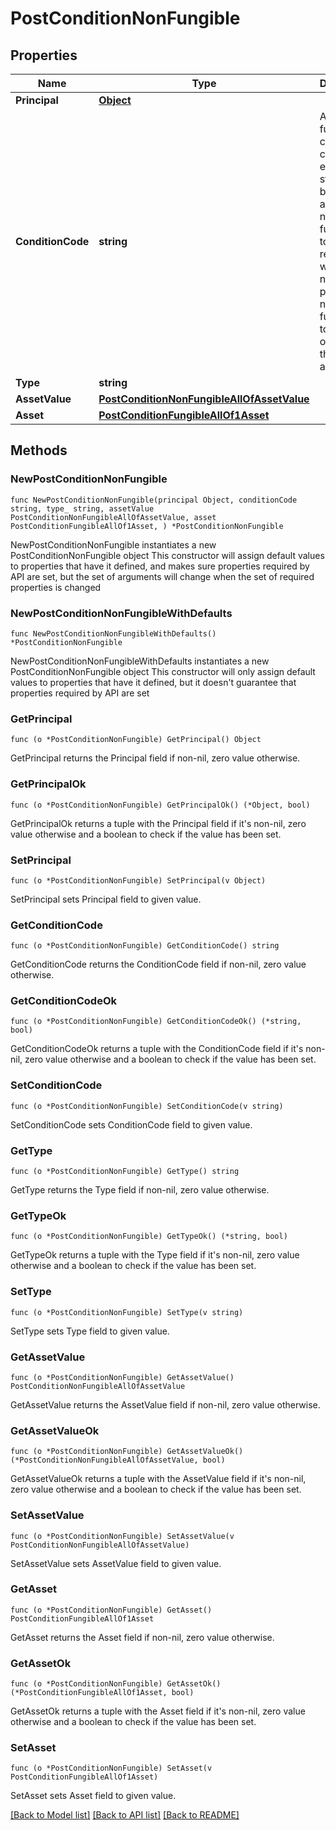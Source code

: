 # PostConditionNonFungible

## Properties

Name | Type | Description | Notes
------------ | ------------- | ------------- | -------------
**Principal** | [**Object**](Object.md) |  | 
**ConditionCode** | **string** | A non-fungible condition code encodes a statement being made about a non-fungible token, with respect to whether or not the particular non-fungible token is owned by the account. | 
**Type** | **string** |  | 
**AssetValue** | [**PostConditionNonFungibleAllOfAssetValue**](PostConditionNonFungibleAllOfAssetValue.md) |  | 
**Asset** | [**PostConditionFungibleAllOf1Asset**](PostConditionFungibleAllOf1Asset.md) |  | 

## Methods

### NewPostConditionNonFungible

`func NewPostConditionNonFungible(principal Object, conditionCode string, type_ string, assetValue PostConditionNonFungibleAllOfAssetValue, asset PostConditionFungibleAllOf1Asset, ) *PostConditionNonFungible`

NewPostConditionNonFungible instantiates a new PostConditionNonFungible object
This constructor will assign default values to properties that have it defined,
and makes sure properties required by API are set, but the set of arguments
will change when the set of required properties is changed

### NewPostConditionNonFungibleWithDefaults

`func NewPostConditionNonFungibleWithDefaults() *PostConditionNonFungible`

NewPostConditionNonFungibleWithDefaults instantiates a new PostConditionNonFungible object
This constructor will only assign default values to properties that have it defined,
but it doesn't guarantee that properties required by API are set

### GetPrincipal

`func (o *PostConditionNonFungible) GetPrincipal() Object`

GetPrincipal returns the Principal field if non-nil, zero value otherwise.

### GetPrincipalOk

`func (o *PostConditionNonFungible) GetPrincipalOk() (*Object, bool)`

GetPrincipalOk returns a tuple with the Principal field if it's non-nil, zero value otherwise
and a boolean to check if the value has been set.

### SetPrincipal

`func (o *PostConditionNonFungible) SetPrincipal(v Object)`

SetPrincipal sets Principal field to given value.


### GetConditionCode

`func (o *PostConditionNonFungible) GetConditionCode() string`

GetConditionCode returns the ConditionCode field if non-nil, zero value otherwise.

### GetConditionCodeOk

`func (o *PostConditionNonFungible) GetConditionCodeOk() (*string, bool)`

GetConditionCodeOk returns a tuple with the ConditionCode field if it's non-nil, zero value otherwise
and a boolean to check if the value has been set.

### SetConditionCode

`func (o *PostConditionNonFungible) SetConditionCode(v string)`

SetConditionCode sets ConditionCode field to given value.


### GetType

`func (o *PostConditionNonFungible) GetType() string`

GetType returns the Type field if non-nil, zero value otherwise.

### GetTypeOk

`func (o *PostConditionNonFungible) GetTypeOk() (*string, bool)`

GetTypeOk returns a tuple with the Type field if it's non-nil, zero value otherwise
and a boolean to check if the value has been set.

### SetType

`func (o *PostConditionNonFungible) SetType(v string)`

SetType sets Type field to given value.


### GetAssetValue

`func (o *PostConditionNonFungible) GetAssetValue() PostConditionNonFungibleAllOfAssetValue`

GetAssetValue returns the AssetValue field if non-nil, zero value otherwise.

### GetAssetValueOk

`func (o *PostConditionNonFungible) GetAssetValueOk() (*PostConditionNonFungibleAllOfAssetValue, bool)`

GetAssetValueOk returns a tuple with the AssetValue field if it's non-nil, zero value otherwise
and a boolean to check if the value has been set.

### SetAssetValue

`func (o *PostConditionNonFungible) SetAssetValue(v PostConditionNonFungibleAllOfAssetValue)`

SetAssetValue sets AssetValue field to given value.


### GetAsset

`func (o *PostConditionNonFungible) GetAsset() PostConditionFungibleAllOf1Asset`

GetAsset returns the Asset field if non-nil, zero value otherwise.

### GetAssetOk

`func (o *PostConditionNonFungible) GetAssetOk() (*PostConditionFungibleAllOf1Asset, bool)`

GetAssetOk returns a tuple with the Asset field if it's non-nil, zero value otherwise
and a boolean to check if the value has been set.

### SetAsset

`func (o *PostConditionNonFungible) SetAsset(v PostConditionFungibleAllOf1Asset)`

SetAsset sets Asset field to given value.



[[Back to Model list]](../README.md#documentation-for-models) [[Back to API list]](../README.md#documentation-for-api-endpoints) [[Back to README]](../README.md)


